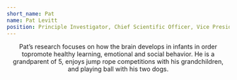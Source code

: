 ```yaml
---
short_name: Pat
name: Pat Levitt
position: Principle Investigator, Chief Scientific Officer, Vice President and Director, The Saban Research Institute
---
```

<article>
  <p align="center">Pat’s research focuses on how the brain develops in infants in order topromote healthy learning, emotional and social behavior. He is a grandparent of 5, enjoys jump rope competitions with his grandchildren, and playing ball with his two dogs. </p>
</article>

